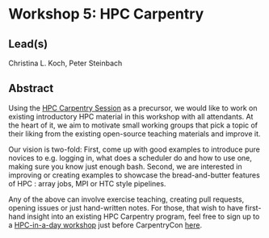 # Workshop 5: **HPC Carpentry**

## Lead(s)

Christina L. Koch, Peter Steinbach

## Abstract

Using the [HPC Carpentry Session](Sessions/2018-05-31/05-Breakout-8-HPC-Carpentry/Abstract.md) as a precursor, we would like to work on existing introductory HPC material in this workshop with all attendants. At the heart of it, we aim to motivate small working groups that pick a topic of their liking from the existing open-source teaching materials and improve it.

Our vision is two-fold: First, come up with good examples to introduce pure novices to e.g. logging in, what does a scheduler do and how to use one, making sure you know just enough bash. Second, we are interested in improving or creating examples to showcase the bread-and-butter features of HPC : array jobs, MPI or HTC style pipelines. 

Any of the above can involve exercise teaching, creating pull requests, opening issues or just hand-written notes. For those, that wish to have first-hand insight into an existing HPC Carpentry program, feel free to sign up to a [HPC-in-a-day workshop](https://psteinb.github.io/hpc-in-a-day/) just before CarpentryCon [here](https://www.cecam.org/workshop-1657.html).
